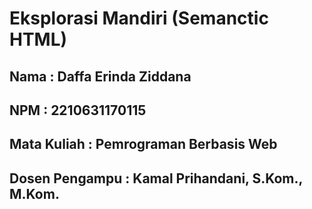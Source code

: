 # Eksplorasi Mandiri (Semanctic HTML)
## Nama : Daffa Erinda Ziddana
## NPM : 2210631170115
## Mata Kuliah : Pemrograman Berbasis Web
## Dosen Pengampu : Kamal Prihandani, S.Kom., M.Kom.